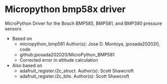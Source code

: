 # Micropython bmp58x driver
MicroPython Driver for the Bosch BMP585, BMP581, and BMP390 pressure sensors
* Based on
  * micropython_bmp581 Author(s): Jose D. Montoya, jposada202020, code
  * github:jposada202020/MicroPython_BMP581
  * Corrected error in altitude calculation
* Also based on
  * adafruit_register.i2c_struct. Author(s): Scott Shawcroft
  * adafruit_register.i2c_bits.  Author(s): Scott Shawcroft

